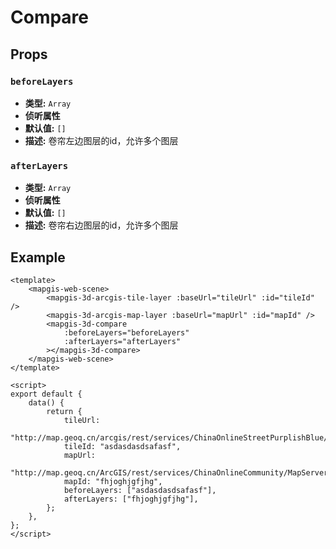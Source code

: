 # Compare

## Props

### `beforeLayers`

- **类型:** `Array`
- **侦听属性**
- **默认值:** `[]`
- **描述:** 卷帘左边图层的id，允许多个图层

### `afterLayers`

- **类型:** `Array`
- **侦听属性**
- **默认值:** `[]`
- **描述:** 卷帘右边图层的id，允许多个图层

## Example

```vue
<template>
    <mapgis-web-scene>
        <mapgis-3d-arcgis-tile-layer :baseUrl="tileUrl" :id="tileId" />
        <mapgis-3d-arcgis-map-layer :baseUrl="mapUrl" :id="mapId" />
        <mapgis-3d-compare
            :beforeLayers="beforeLayers"
            :afterLayers="afterLayers"
        ></mapgis-3d-compare>
    </mapgis-web-scene>
</template>

<script>
export default {
    data() {
        return {
            tileUrl:
                "http://map.geoq.cn/arcgis/rest/services/ChinaOnlineStreetPurplishBlue/MapServer",
            tileId: "asdasdasdsafasf",
            mapUrl:
                "http://map.geoq.cn/ArcGIS/rest/services/ChinaOnlineCommunity/MapServer",
            mapId: "fhjoghjgfjhg",
            beforeLayers: ["asdasdasdsafasf"],
            afterLayers: ["fhjoghjgfjhg"],
        };
    },
};
</script>
```
